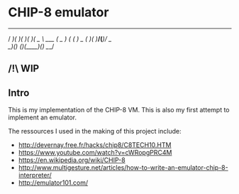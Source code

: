 # CHIP-8 emulator

  ___  _   _  ____  ____       ___ 
 / __)( )_( )(_  _)(  _ \ ___ ( _ )
( (__  ) _ (  _)(_  )___/(___)/ _ \
 \___)(_) (_)(____)(__)       \___/

## /!\ WIP

## Intro

This is my implementation of the CHIP-8 VM. This is also my first attempt to implement an emulator.

The ressources I used in the making of this project include:

- http://devernay.free.fr/hacks/chip8/C8TECH10.HTM
- https://www.youtube.com/watch?v=cWRopgPRC4M
- https://en.wikipedia.org/wiki/CHIP-8
- http://www.multigesture.net/articles/how-to-write-an-emulator-chip-8-interpreter/
- http://emulator101.com/
